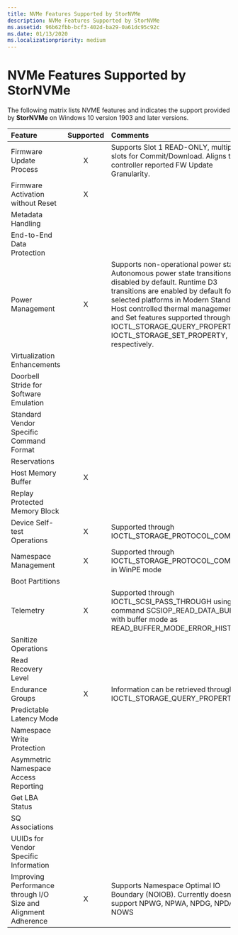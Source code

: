 ```yaml
---
title: NVMe Features Supported by StorNVMe
description: NVMe Features Supported by StorNVMe
ms.assetid: 96b62fbb-bcf3-402d-ba29-0a61dc95c92c
ms.date: 01/13/2020
ms.localizationpriority: medium
---
```


# NVMe Features Supported by StorNVMe

The following matrix lists NVME features and indicates the support provided by **StorNVMe** on Windows 10 version 1903 and later versions.

| Feature  | Supported | Comments |
| :------- | :-------: | :------- |
| Firmware Update Process                                        | X |  Supports Slot 1 READ-ONLY, multiple slots for Commit/Download. Aligns to controller reported FW Update Granularity. |
| Firmware Activation without Reset                              | X | |
| Metadata Handling                                              |   | |
| End-to-End Data Protection                                     |   | |
| Power Management                                               | X | Supports non-operational power states. Autonomous power state transitions are disabled by default. Runtime D3 transitions are enabled by default for selected platforms in Modern Stand-by. Host controlled thermal management Get and Set features supported through IOCTL_STORAGE_QUERY_PROPERTY and IOCTL_STORAGE_SET_PROPERTY, respectively. |
| Virtualization Enhancements                                    |   | |
| Doorbell Stride for Software Emulation                         |   | |
| Standard Vendor Specific Command Format                        |   | |
| Reservations                                                   |   | |
| Host Memory Buffer                                             | X | |
| Replay Protected Memory Block                                  |   | |
| Device Self-test Operations                                    | X | Supported through IOCTL_STORAGE_PROTOCOL_COMMAND |
| Namespace Management                                           | X | Supported through IOCTL_STORAGE_PROTOCOL_COMMAND in WinPE mode |
| Boot Partitions                                                |   | |
| Telemetry                                                      | X | Supported through IOCTL_SCSI_PASS_THROUGH using command SCSIOP_READ_DATA_BUFF16 with buffer mode as READ_BUFFER_MODE_ERROR_HISTORY |
| Sanitize Operations                                            |   | |
| Read Recovery Level                                            |   | |
| Endurance Groups                                               | X | Information can be retrieved through IOCTL_STORAGE_QUERY_PROPERTY |
| Predictable Latency Mode                                       |   | |
| Namespace Write Protection                                     |   | |
| Asymmetric Namespace Access Reporting                          |   | |
| Get LBA Status                                                 |   | |
| SQ Associations                                                |   | |
| UUIDs for Vendor Specific Information                          |   | |
| Improving Performance through I/O Size and Alignment Adherence | X | Supports Namespace Optimal IO Boundary (NOIOB). Currently doesn't support NPWG, NPWA, NPDG, NPDA, and NOWS |

<!---  Everything commented out was provided by Vishal but is not in NVME Spec Section 8

| Directives                                                     | X | Supports Stream and Identify directive |
|                                                                |   | |
| Version Compliance                                             | X | Compliance of version <= 1.4 |
| Recommended Arbitration Burst                                  | X | User could set any value apart from controller reported value through registry key ArbitrationBurst |
| Controller Multi-path IO                                       |   | |
| Namespace sharing capabilities                                 |   | |
| Maximum Data Transfer Size Support                             | X | |
| Runtime D3 latency                                             | X | |
| Namespace Attribute Notices event                              | X | Log the event and trigger namespace reenumeration based on change log |
| Firmware Activation Notices event                              | X | Log the event and read the log page |
| Endurance Group Event Aggregate Log Page notices event         |   | |
| Controller Attributes                                          | X | Non-operational Power State Permissive Mode and NVM Sets are checked and used |
| NVM Sets                                                       | X | |
| FRU Globally Unique Identifier                                 |   | |
| Security Send/Security Receive Support                         | X | |
| Format NVM Support                                             | X | Supported through SCSI sanitize |
| NVMe-MI Send and NVMe-MI Receive                               | X | Supported through IOCTL_STORAGE_PROTOCOL_COMMAND in WinPE mode |
| Doorbell Buffer Config Support                                 |   | |
| Abort Command Support with Specified Limits                    |   | |
| Asynchronous Event Request Support                             | X | Supports limited to event count of 4 |
| SMART Log Page Support                                         | X | Supports log page per Namespace |
| Command Supported and Effects Log Page Support                 | X | Checked for vendor specific command execution |
| Extended Data for Log Page                                     | X | Supported through IOCTL_STORAGE_QUERY_PROPERTY |
| Persistent Event Log Support                                   |   | |
| Firmware Activation maximum time support                       |   | Currently not supported even though firmware activation without reset is supported |
| Firmware Update Granularity                                    | X | |
| Keep Alive Support                                             |   | |
| Temperature Report                                             | X | WCTEMP and CCTEMP. Accessible though IOCTL_STORAGE_QUERY_PROPERTY |
| Multiple Namespaces                                            | X | Supports runtime enumeration of namespaces |
| Compare Command                                                | X | Supported through IOCTL_STORAGE_PROTOCOL_COMMAND in WinPE mode |
| Write Uncorrectable Command                                    |   | |
| Dataset Management Command                                     | X | |
| Write Zeroes                                                   |   | |
| Set Features Save Option                                       | X | Currently only used for VWC persistent setting |
| Timestamp                                                      | X | |
| Verify Command                                                 |   | |
| Fused Operations (Compare and Write)                           |   | |
| Volatile Write Cache                                           | X | |
| Atomic Write Unit Normal                                       |   | |
| NVMe Qualified Names                                           |   | |
| Namespace Thinprovisioning                                     | X | |
| NVMe Boot                                                      | X | |
| Controller Fatal Status Condition                              | X | Log the event and continue with controller re-initialization |
--->
